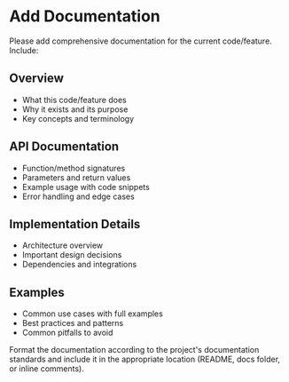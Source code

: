 # Add Documentation

Please add comprehensive documentation for the current code/feature. Include:

## Overview
- What this code/feature does
- Why it exists and its purpose
- Key concepts and terminology

## API Documentation
- Function/method signatures
- Parameters and return values
- Example usage with code snippets
- Error handling and edge cases

## Implementation Details
- Architecture overview
- Important design decisions
- Dependencies and integrations

## Examples
- Common use cases with full examples
- Best practices and patterns
- Common pitfalls to avoid

Format the documentation according to the project's documentation standards and include it in the appropriate location (README, docs folder, or inline comments).